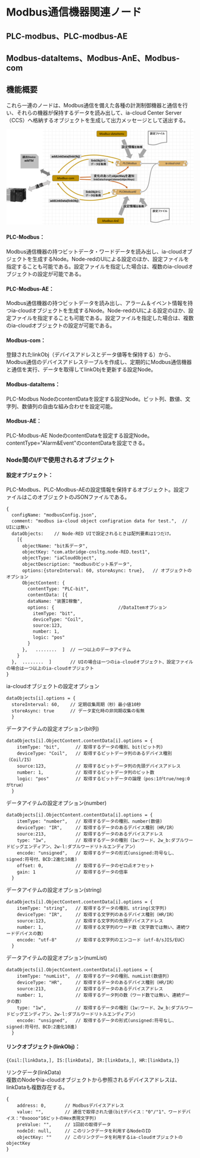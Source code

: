 # Modbus通信機器関連ノード

## PLC-modbus、PLC-modbus-AE
## Modbus-dataItems、Modbus-AnE、Modbus-com

## 機能概要
これら一連のノードは、Modbus通信を備えた各種の計測制御機器と通信を行い、それらの機器が保持するデータを読み出して、ia-cloud Center Server（CCS）へ格納するオブジェクトを生成して出力メッセージとして送出する。

![構成図](diagram.png)

#### PLC-Modbus：  
Modbus通信機器の持つビットデータ・ワードデータを読み出し、ia-cloudオブジェクトを生成するNode。Node-redのUIによる設定のほか、設定ファイルを指定することも可能である。設定ファイルを指定した場合は、複数のia-cloudオブジェクトの設定が可能である。
#### PLC-Modbus-AE：  
Modbus通信機器の持つビットデータを読み出し、アラーム＆イベント情報を持つia-cloudオブジェクトを生成するNode。Node-redのUIによる設定のほか、設定ファイルを指定することも可能である。設定ファイルを指定した場合は、複数のia-cloudオブジェクトの設定が可能である。
#### Modbus-com：  
登録されたlinkObj（デバイスアドレスとデータ値等を保持する）から、Modbus通信のデバイスアドレステーブルを作成し、定期的にModbus通信機器と通信を実行、データを取得してlinkObjを更新する設定Node。
#### Modbus-dataItems：　　
PLC-Modbus NodeのcontentDataを設定する設定Node。ビット列、数値、文字列、数値列の自由な組み合わせを設定可能。
#### Modbus-AE：　　
PLC-Modbus-AE NodeのcontentDataを設定する設定Node。contentType="Alarm&Event"のcontentDataを設定できる。

### Node間のI/Fで使用されるオブジェクト　　

#### 設定オブジェクト：  
PLC-Modbus、PLC-Modbus-AEの設定情報を保持するオブジェクト。設定ファイルはこのオブジェクトのJSONファイルである。
```
{
  configName: "modbusConfig.json",
  comment: "modbus ia-cloud object configration data for test.",  // UIには無い
  dataObjects:    // Node-RED UIで設定されるときは配列要素は1つだけ。
    [{
      objectName: "bit系データ",
      objectKey: "com.atbridge-cnsltg.node-RED.test1",
      objectType: "iaCloudObject",
      objectDescription: "modbusのビット系データ",
      options:{storeInterval: 60, storeAsync: true},   // オブジェクトのオプション
      ObjectContent: {
        contentType: "PLC-bit",
        contentData: [{
        dataName: "装置I稼働",
        options: {                        //DataItemオプション
          itemType: "bit",
          deviceType: "Coil",
          source:123,
          number: 1,
          logic: "pos"
        }
      },   ........  ]  // 一つ以上のデータアイテム
    }
  },  ........  ]       // UIの場合は一つのia-cloudオブジェクト、設定ファイルの場合は一つ以上のia-cloudオブジェクト
}
```
ia-cloudオブジェクトの設定オプション
```
dataObjects[i].options = {
  storeInterval: 60,    // 定期収集周期（秒）最小値10秒
  storeAsync: true      // データ変化時の非同期収集の有無
  }
```
データアイテムの設定オプション(bit列)
```
dataObjects[i].ObjectContent.contentData[i].options = {
    itemType: "bit",      // 取得するデータの種別、bit(ビット列)
    deviceType: "Coil",   // 取得するビットデータ列のあるデバイス種別（Coil/IS）
    source:123,           // 取得するビットデータ列の先頭デバイスアドレス
    number: 1,            // 取得するビットデータ列のビット数
    logic: "pos"          // 取得するビットデータの論理（pos:1がtrue/neg:0がtrue）
  }
```
データアイテムの設定オプション(number)
```
dataObjects[i].ObjectContent.contentData[i].options = {
    itemType: "number",   // 取得するデータの種別、number(数値)
    deviceType: "IR",     // 取得するデータのあるデバイス種別（HR/IR）
    source:213,           // 取得するデータのあるデバイスアドレス
    type: "1w",           // 取得するデータの種別（1w:ワード、2w_b:ダブルワードビッグエンディアン、2w-l:ダブルワードリトルエンディアン）
    encode: "unsigned",   // 取得するデータの形式(unsigned:符号なし、signed:符号付、BCD:2進化10進)
    offset: 0,            // 取得するデータのゼロ点オフセット
    gain: 1               // 取得するデータの倍率
  }
```
データアイテムの設定オプション(string)
```
dataObjects[i].ObjectContent.contentData[i].options = {
    itemType: "string",   // 取得するデータの種別、string(文字列)
    deviceType: "IR",     // 取得する文字列のあるデバイス種別（HR/IR）
    source:123,           // 取得する文字列の先頭デバイスアドレス
    number: 1,            // 取得する文字列のワード数（文字数では無い、連続ワードデバイスの数）
    encode: "utf-8"       // 取得する文字列のエンコード（utf-8/sJIS/EUC）
  }
```
データアイテムの設定オプション(numList)
```
dataObjects[i].ObjectContent.contentData[i].options = {
    itemType: "numList",  // 取得するデータの種別、numList(数値列)
    deviceType: "HR",     // 取得するデータのあるデバイス種別（HR/IR）
    source:213,           // 取得するデータのあるデバイスアドレス
    number: 1,            // 取得するデータ列の数（ワード数では無い、連続データの数）
    type: "1w",           // 取得するデータの種別（1w:ワード、2w_b:ダブルワードビッグエンディアン、2w-l:ダブルワードリトルエンディアン）
    encode: "unsigned",   // 取得するデータの形式(unsigned:符号なし、signed:符号付、BCD:2進化10進)
  }
```
#### リンクオブジェクト(linkObj)：
```
{Coil:[linkData,], IS:[linkData], IR:[linkData,], HR:[linkData,]}
```
リンクデータ(linkData)  
複数のNodeやia-cloudオブジェクトから参照されるデバイスアドレスは、linkDataも複数存在する。
```
{
    address: 0,       // Modbusデバイスアドレス
    value: "",        // 通信で取得された値(bitデバイス："0"/"1"、ワードデバイス："0xoooo"16ビットのHex表現文字列)
    preValue: "",     // 1回前の取得データ
    nodeId: null,     // このリンクデータを利用するNodeのID
    objectKey: ""     // このリンクデータを利用するia-cloudオブジェクトのobjectKey
}
```
